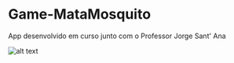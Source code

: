 # Game-MataMosquito
App desenvolvido em curso junto com o Professor Jorge Sant' Ana

![alt text](https://github.com/HebertSoares/Game-MataMosquito/tree/main/imagens)